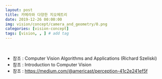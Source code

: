 ```yaml
---
layout: post
title: 카메라와 다양한 지오메트리
date: 2019-12-26 00:00:00
img: vision/concept/camera_and_geometry/0.png
categories: [vision-concept] 
tags: [vision, , ] # add tag
---
```


<br>

- 참조 : Computer Vision Algorithms and Applications (Richard Szeliski)
- 참조 : Introduction to Computer Vision
- 참조 : https://medium.com/@americast/perception-41c2e241ef5f

<br>


